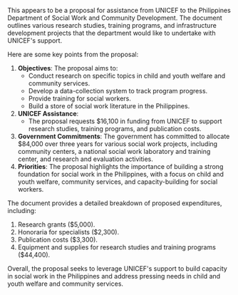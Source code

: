 This appears to be a proposal for assistance from UNICEF to the Philippines Department of Social Work and Community Development. The document outlines various research studies, training programs, and infrastructure development projects that the department would like to undertake with UNICEF's support.

Here are some key points from the proposal:

1. **Objectives**: The proposal aims to:
	* Conduct research on specific topics in child and youth welfare and community services.
	* Develop a data-collection system to track program progress.
	* Provide training for social workers.
	* Build a store of social work literature in the Philippines.
2. **UNICEF Assistance**:
	* The proposal requests $16,100 in funding from UNICEF to support research studies, training programs, and publication costs.
3. **Government Commitments**: The government has committed to allocate $84,000 over three years for various social work projects, including community centers, a national social work laboratory and training center, and research and evaluation activities.
4. **Priorities**: The proposal highlights the importance of building a strong foundation for social work in the Philippines, with a focus on child and youth welfare, community services, and capacity-building for social workers.

The document provides a detailed breakdown of proposed expenditures, including:

1. Research grants ($5,000).
2. Honoraria for specialists ($2,300).
3. Publication costs ($3,300).
4. Equipment and supplies for research studies and training programs ($44,400).

Overall, the proposal seeks to leverage UNICEF's support to build capacity in social work in the Philippines and address pressing needs in child and youth welfare and community services.